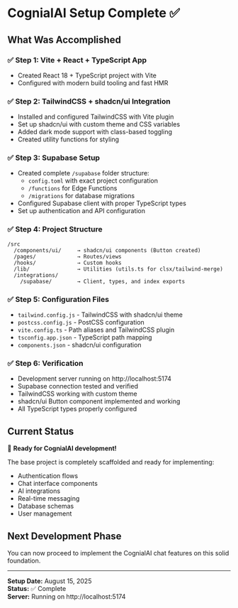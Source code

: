 # CognialAI Setup Complete ✅

## What Was Accomplished

### ✅ Step 1: Vite + React + TypeScript App
- Created React 18 + TypeScript project with Vite
- Configured with modern build tooling and fast HMR

### ✅ Step 2: TailwindCSS + shadcn/ui Integration
- Installed and configured TailwindCSS with Vite plugin
- Set up shadcn/ui with custom theme and CSS variables
- Added dark mode support with class-based toggling
- Created utility functions for styling

### ✅ Step 3: Supabase Setup
- Created complete `/supabase` folder structure:
  - `config.toml` with exact project configuration
  - `/functions` for Edge Functions
  - `/migrations` for database migrations
- Configured Supabase client with proper TypeScript types
- Set up authentication and API configuration

### ✅ Step 4: Project Structure
```
/src
  /components/ui/     → shadcn/ui components (Button created)
  /pages/             → Routes/views
  /hooks/             → Custom hooks
  /lib/               → Utilities (utils.ts for clsx/tailwind-merge)
  /integrations/
    /supabase/        → Client, types, and index exports
```

### ✅ Step 5: Configuration Files
- `tailwind.config.js` - TailwindCSS with shadcn/ui theme
- `postcss.config.js` - PostCSS configuration
- `vite.config.ts` - Path aliases and TailwindCSS plugin
- `tsconfig.app.json` - TypeScript path mapping
- `components.json` - shadcn/ui configuration

### ✅ Step 6: Verification
- Development server running on http://localhost:5174
- Supabase connection tested and verified
- TailwindCSS working with custom theme
- shadcn/ui Button component implemented and working
- All TypeScript types properly configured

## Current Status

🚀 **Ready for CognialAI development!**

The base project is completely scaffolded and ready for implementing:
- Authentication flows
- Chat interface components  
- AI integrations
- Real-time messaging
- Database schemas
- User management

## Next Development Phase

You can now proceed to implement the CognialAI chat features on this solid foundation.

---

**Setup Date:** August 15, 2025  
**Status:** ✅ Complete  
**Server:** Running on http://localhost:5174
